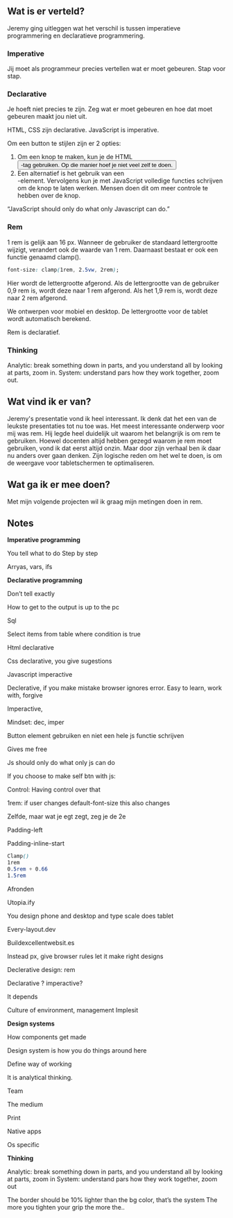 ## Wat is er verteld?
Jeremy ging uitleggen wat het verschil is tussen imperatieve programmering en declaratieve programmering.

### Imperative
Jij moet als programmeur precies vertellen wat er moet gebeuren. Stap voor stap. 

### Declarative
Je hoeft niet precies te zijn. Zeg wat er moet gebeuren en hoe dat moet gebeuren maakt jou niet uit. 

HTML, CSS zijn declarative. JavaScript is imperative. 

Om een button te stijlen zijn er 2 opties:

1. Om een knop te maken, kun je de HTML <button> -tag gebruiken. Op die manier hoef je niet veel zelf te doen.
2. Een alternatief is het gebruik van een <div> -element. Vervolgens kun je met JavaScript volledige functies schrijven om de knop te laten werken. Mensen doen dit om meer controle te hebben over de knop.

“JavaScript should only do what only Javascript can do.” 

### Rem
1 rem is gelijk aan 16 px. Wanneer de gebruiker de standaard lettergrootte wijzigt, verandert ook de waarde van 1 rem. Daarnaast bestaat er ook een functie genaamd clamp().

```css
font-size: clamp(1rem, 2.5vw, 2rem);
```
Hier wordt de lettergrootte afgerond. Als de lettergrootte van de gebruiker 0,9 rem is, wordt deze naar 1 rem afgerond. Als het 1,9 rem is, wordt deze naar 2 rem afgerond.

We ontwerpen voor mobiel en desktop. De lettergrootte voor de tablet wordt automatisch berekend.

Rem is declaratief.

### Thinking
Analytic: break something down in parts, and you understand all by looking at parts, zoom in.
System: understand pars how they work together, zoom out.

## Wat vind ik er van?
Jeremy's presentatie vond ik heel interessant. Ik denk dat het een van de leukste presentaties tot nu toe was. Het meest interessante onderwerp voor mij was rem. Hij legde heel duidelijk uit waarom het belangrijk is om rem te gebruiken. Hoewel docenten altijd hebben gezegd waarom je rem moet gebruiken, vond ik dat eerst altijd onzin. Maar door zijn verhaal ben ik daar nu anders over gaan denken. Zijn logische reden om het wel te doen, is om de weergave voor tabletschermen te optimaliseren.

## Wat ga ik er mee doen?
Met mijn volgende projecten wil ik graag mijn metingen doen in rem. 

## Notes
**Imperative programming**

You tell what to do
Step by step

Arryas, vars, ifs

**Declarative programming**

Don’t tell exactly

How to get to the output is up to the pc

Sql

Select items from table where condition is true

Html declarative

Css declarative, you give sugestions

Javascript imperactive

Declerative, if you make mistake browser ignores error. Easy to learn, work with, forgive

Imperactive, 

Mindset: dec, imper

Button element gebruiken en niet een hele js functie schrijven

Gives me free

Js should only do what only js can do

If you choose to make self btn with js:

Control: Having control over that

1rem: if user changes default-font-size this also changes

Zelfde, maar wat je egt zegt, zeg je de 2e

Padding-left

Padding-inline-start

```css
Clamp()
1rem
0.5rem + 0.66
1.5rem
```

Afronden

Utopia.ify

You design phone and desktop and type scale does tablet

Every-layout.dev

Buildexcellentwebsit.es

Instead px, give browser rules let it make right designs

Declerative design: rem

Declarative ? imperactive?

It depends

Culture of environment, management
Implesit

**Design systems**

How components get made

Design system is how you do things around here

Define way of working

It is analytical thinking. 

Team

The medium

Print

Native apps

Os specific


**Thinking**

Analytic: break something down in parts, and you understand all by looking at parts, zoom in
System: understand pars how they work together, zoom out

The border should be 10% lighter than the bg color, that’s the system
The more you tighten your grip the more the..

 
